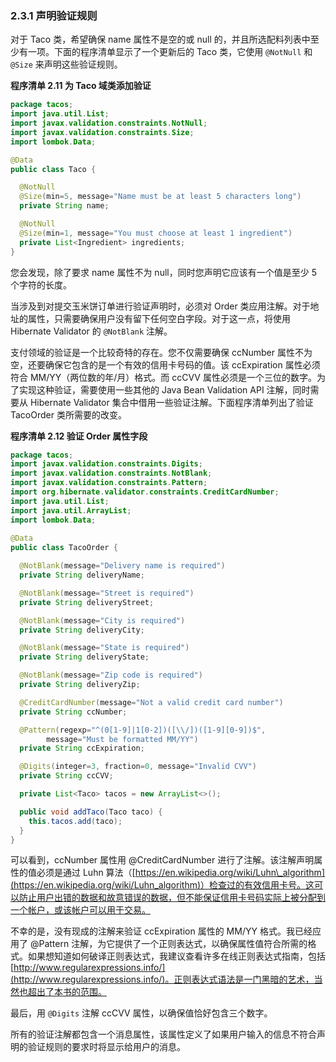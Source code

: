 ### 2.3.1 声明验证规则

对于 Taco 类，希望确保 name 属性不是空的或 null 的，并且所选配料列表中至少有一项。下面的程序清单显示了一个更新后的 Taco 类，它使用 `@NotNull` 和 `@Size` 来声明这些验证规则。

**程序清单 2.11 为 Taco 域类添加验证**

```java
package tacos;
import java.util.List;
import javax.validation.constraints.NotNull;
import javax.validation.constraints.Size;
import lombok.Data;

@Data
public class Taco {

  @NotNull
  @Size(min=5, message="Name must be at least 5 characters long")
  private String name;

  @NotNull
  @Size(min=1, message="You must choose at least 1 ingredient")
  private List<Ingredient> ingredients;
}
```

您会发现，除了要求 name 属性不为 null，同时您声明它应该有一个值是至少 5 个字符的长度。

当涉及到对提交玉米饼订单进行验证声明时，必须对 Order 类应用注解。对于地址的属性，只需要确保用户没有留下任何空白字段。对于这一点，将使用 Hibernate Validator 的 `@NotBlank` 注解。

支付领域的验证是一个比较奇特的存在。您不仅需要确保 ccNumber 属性不为空，还要确保它包含的是一个有效的信用卡号码的值。该 ccExpiration 属性必须符合 MM/YY（两位数的年/月）格式。而 ccCVV 属性必须是一个三位的数字。为了实现这种验证，需要使用一些其他的 Java Bean Validation API 注解，同时需要从 Hibernate Validator 集合中借用一些验证注解。下面程序清单列出了验证 TacoOrder 类所需要的改变。

**程序清单 2.12 验证 Order 属性字段**

```java
package tacos;
import javax.validation.constraints.Digits;
import javax.validation.constraints.NotBlank;
import javax.validation.constraints.Pattern;
import org.hibernate.validator.constraints.CreditCardNumber;
import java.util.List;
import java.util.ArrayList;
import lombok.Data;
​
@Data
public class TacoOrder {

  @NotBlank(message="Delivery name is required")
  private String deliveryName;

  @NotBlank(message="Street is required")
  private String deliveryStreet;

  @NotBlank(message="City is required")
  private String deliveryCity;

  @NotBlank(message="State is required")
  private String deliveryState;

  @NotBlank(message="Zip code is required")
  private String deliveryZip;

  @CreditCardNumber(message="Not a valid credit card number")
  private String ccNumber;

  @Pattern(regexp="^(0[1-9]|1[0-2])([\\/])([1-9][0-9])$",
        message="Must be formatted MM/YY")
  private String ccExpiration;

  @Digits(integer=3, fraction=0, message="Invalid CVV")
  private String ccCVV;

  private List<Taco> tacos = new ArrayList<>();

  public void addTaco(Taco taco) {
    this.tacos.add(taco);
  }
}
```

可以看到，ccNumber 属性用 @CreditCardNumber 进行了注解。该注解声明属性的值必须是通过 Luhn 算法（[https://en.wikipedia.org/wiki/Luhn\_algorithm](https://en.wikipedia.org/wiki/Luhn_algorithm)）检查过的有效信用卡号。这可以防止用户出错的数据和故意错误的数据，但不能保证信用卡号码实际上被分配到一个帐户，或该帐户可以用于交易。

不幸的是，没有现成的注解来验证 ccExpiration 属性的 MM/YY 格式。我已经应用了 @Pattern 注解，为它提供了一个正则表达式，以确保属性值符合所需的格式。如果想知道如何破译正则表达式，我建议查看许多在线正则表达式指南，包括 [http://www.regularexpressions.info/](http://www.regularexpressions.info/)。正则表达式语法是一门黑暗的艺术，当然也超出了本书的范围。

最后，用 `@Digits` 注解 ccCVV 属性，以确保值恰好包含三个数字。

所有的验证注解都包含一个消息属性，该属性定义了如果用户输入的信息不符合声明的验证规则的要求时将显示给用户的消息。



